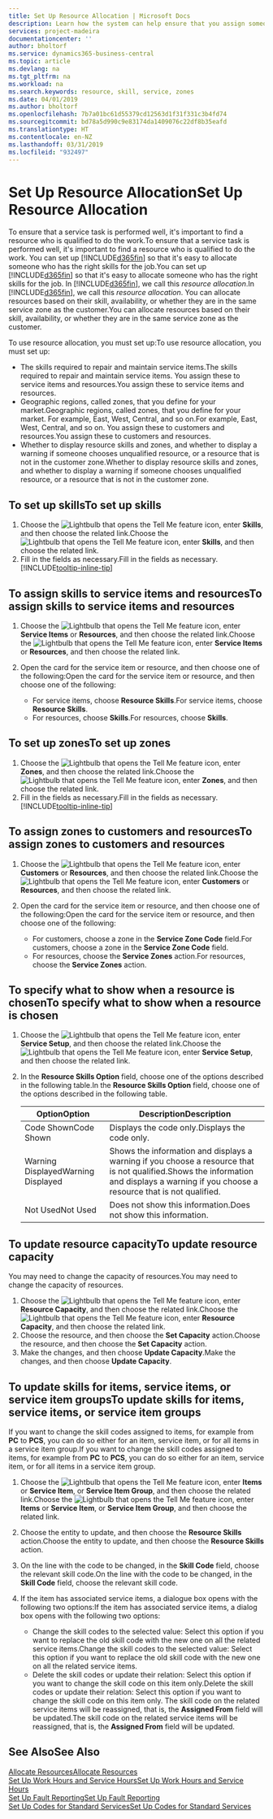 ```yaml
---
title: Set Up Resource Allocation | Microsoft Docs
description: Learn how the system can help ensure that you assign someone who has the skills required to provide a service.
services: project-madeira
documentationcenter: ''
author: bholtorf
ms.service: dynamics365-business-central
ms.topic: article
ms.devlang: na
ms.tgt_pltfrm: na
ms.workload: na
ms.search.keywords: resource, skill, service, zones
ms.date: 04/01/2019
ms.author: bholtorf
ms.openlocfilehash: 7b7a01bc61d55379cd12563d1f31f331c3b4fd74
ms.sourcegitcommit: bd78a5d990c9e83174da1409076c22df8b35eafd
ms.translationtype: HT
ms.contentlocale: en-NZ
ms.lasthandoff: 03/31/2019
ms.locfileid: "932497"
---
```

# <a name="set-up-resource-allocation"></a><span data-ttu-id="2ac7c-103">Set Up Resource Allocation</span><span class="sxs-lookup"><span data-stu-id="2ac7c-103">Set Up Resource Allocation</span></span>
<span data-ttu-id="2ac7c-104">To ensure that a service task is performed well, it's important to find a resource who is qualified to do the work.</span><span class="sxs-lookup"><span data-stu-id="2ac7c-104">To ensure that a service task is performed well, it's important to find a resource who is qualified to do the work.</span></span> <span data-ttu-id="2ac7c-105">You can set up [!INCLUDE[d365fin](includes/d365fin_md.md)] so that it's easy to allocate someone who has the right skills for the job.</span><span class="sxs-lookup"><span data-stu-id="2ac7c-105">You can set up [!INCLUDE[d365fin](includes/d365fin_md.md)] so that it's easy to allocate someone who has the right skills for the job.</span></span> <span data-ttu-id="2ac7c-106">In [!INCLUDE[d365fin](includes/d365fin_md.md)], we call this _resource allocation_.</span><span class="sxs-lookup"><span data-stu-id="2ac7c-106">In [!INCLUDE[d365fin](includes/d365fin_md.md)], we call this _resource allocation_.</span></span> <span data-ttu-id="2ac7c-107">You can allocate resources based on their skill, availability, or whether they are in the same service zone as the customer.</span><span class="sxs-lookup"><span data-stu-id="2ac7c-107">You can allocate resources based on their skill, availability, or whether they are in the same service zone as the customer.</span></span> 

<span data-ttu-id="2ac7c-108">To use resource allocation, you must set up:</span><span class="sxs-lookup"><span data-stu-id="2ac7c-108">To use resource allocation, you must set up:</span></span>  
  
* <span data-ttu-id="2ac7c-109">The skills required to repair and maintain service items.</span><span class="sxs-lookup"><span data-stu-id="2ac7c-109">The skills required to repair and maintain service items.</span></span> <span data-ttu-id="2ac7c-110">You assign these to service items and resources.</span><span class="sxs-lookup"><span data-stu-id="2ac7c-110">You assign these to service items and resources.</span></span>  
* <span data-ttu-id="2ac7c-111">Geographic regions, called zones, that you define for your market.</span><span class="sxs-lookup"><span data-stu-id="2ac7c-111">Geographic regions, called zones, that you define for your market.</span></span> <span data-ttu-id="2ac7c-112">For example, East, West, Central, and so on.</span><span class="sxs-lookup"><span data-stu-id="2ac7c-112">For example, East, West, Central, and so on.</span></span> <span data-ttu-id="2ac7c-113">You assign these to customers and resources.</span><span class="sxs-lookup"><span data-stu-id="2ac7c-113">You assign these to customers and resources.</span></span>  
* <span data-ttu-id="2ac7c-114">Whether to display resource skills and zones, and whether to display a warning if someone chooses unqualified resource, or a resource that is not in the customer zone.</span><span class="sxs-lookup"><span data-stu-id="2ac7c-114">Whether to display resource skills and zones, and whether to display a warning if someone chooses unqualified resource, or a resource that is not in the customer zone.</span></span>  

## <a name="to-set-up-skills"></a><span data-ttu-id="2ac7c-115">To set up skills</span><span class="sxs-lookup"><span data-stu-id="2ac7c-115">To set up skills</span></span>
1. <span data-ttu-id="2ac7c-116">Choose the ![Lightbulb that opens the Tell Me feature](media/ui-search/search_small.png "Tell me what you want to do") icon, enter **Skills**, and then choose the related link.</span><span class="sxs-lookup"><span data-stu-id="2ac7c-116">Choose the ![Lightbulb that opens the Tell Me feature](media/ui-search/search_small.png "Tell me what you want to do") icon, enter **Skills**, and then choose the related link.</span></span>  
2. <span data-ttu-id="2ac7c-117">Fill in the fields as necessary.</span><span class="sxs-lookup"><span data-stu-id="2ac7c-117">Fill in the fields as necessary.</span></span> [!INCLUDE[tooltip-inline-tip](includes/tooltip-inline-tip_md.md)]  

## <a name="to-assign-skills-to-service-items-and-resources"></a><span data-ttu-id="2ac7c-118">To assign skills to service items and resources</span><span class="sxs-lookup"><span data-stu-id="2ac7c-118">To assign skills to service items and resources</span></span>
1. <span data-ttu-id="2ac7c-119">Choose the ![Lightbulb that opens the Tell Me feature](media/ui-search/search_small.png "Tell me what you want to do") icon, enter **Service Items** or **Resources**, and then choose the related link.</span><span class="sxs-lookup"><span data-stu-id="2ac7c-119">Choose the ![Lightbulb that opens the Tell Me feature](media/ui-search/search_small.png "Tell me what you want to do") icon, enter **Service Items** or **Resources**, and then choose the related link.</span></span>  
2. <span data-ttu-id="2ac7c-120">Open the card for the service item or resource, and then choose one of the following:</span><span class="sxs-lookup"><span data-stu-id="2ac7c-120">Open the card for the service item or resource, and then choose one of the following:</span></span>  
  
    * <span data-ttu-id="2ac7c-121">For service items, choose **Resource Skills**.</span><span class="sxs-lookup"><span data-stu-id="2ac7c-121">For service items, choose **Resource Skills**.</span></span>  
    * <span data-ttu-id="2ac7c-122">For resources, choose **Skills**.</span><span class="sxs-lookup"><span data-stu-id="2ac7c-122">For resources, choose **Skills**.</span></span>  

## <a name="to-set-up-zones"></a><span data-ttu-id="2ac7c-123">To set up zones</span><span class="sxs-lookup"><span data-stu-id="2ac7c-123">To set up zones</span></span>
1. <span data-ttu-id="2ac7c-124">Choose the ![Lightbulb that opens the Tell Me feature](media/ui-search/search_small.png "Tell me what you want to do") icon, enter **Zones**, and then choose the related link.</span><span class="sxs-lookup"><span data-stu-id="2ac7c-124">Choose the ![Lightbulb that opens the Tell Me feature](media/ui-search/search_small.png "Tell me what you want to do") icon, enter **Zones**, and then choose the related link.</span></span>  
2. <span data-ttu-id="2ac7c-125">Fill in the fields as necessary.</span><span class="sxs-lookup"><span data-stu-id="2ac7c-125">Fill in the fields as necessary.</span></span> [!INCLUDE[tooltip-inline-tip](includes/tooltip-inline-tip_md.md)]  

## <a name="to-assign-zones-to-customers-and-resources"></a><span data-ttu-id="2ac7c-126">To assign zones to customers and resources</span><span class="sxs-lookup"><span data-stu-id="2ac7c-126">To assign zones to customers and resources</span></span> 
1. <span data-ttu-id="2ac7c-127">Choose the ![Lightbulb that opens the Tell Me feature](media/ui-search/search_small.png "Tell me what you want to do") icon, enter **Customers** or **Resources**, and then choose the related link.</span><span class="sxs-lookup"><span data-stu-id="2ac7c-127">Choose the ![Lightbulb that opens the Tell Me feature](media/ui-search/search_small.png "Tell me what you want to do") icon, enter **Customers** or **Resources**, and then choose the related link.</span></span>  
2. <span data-ttu-id="2ac7c-128">Open the card for the service item or resource, and then choose one of the following:</span><span class="sxs-lookup"><span data-stu-id="2ac7c-128">Open the card for the service item or resource, and then choose one of the following:</span></span>  
  
    * <span data-ttu-id="2ac7c-129">For customers, choose a zone in the **Service Zone Code** field.</span><span class="sxs-lookup"><span data-stu-id="2ac7c-129">For customers, choose a zone in the **Service Zone Code** field.</span></span>  
    * <span data-ttu-id="2ac7c-130">For resources, choose the **Service Zones** action.</span><span class="sxs-lookup"><span data-stu-id="2ac7c-130">For resources, choose the **Service Zones** action.</span></span>  

## <a name="to-specify-what-to-show-when-a-resource-is-chosen"></a><span data-ttu-id="2ac7c-131">To specify what to show when a resource is chosen</span><span class="sxs-lookup"><span data-stu-id="2ac7c-131">To specify what to show when a resource is chosen</span></span>
1. <span data-ttu-id="2ac7c-132">Choose the ![Lightbulb that opens the Tell Me feature](media/ui-search/search_small.png "Tell me what you want to do") icon, enter **Service Setup**, and then choose the related link.</span><span class="sxs-lookup"><span data-stu-id="2ac7c-132">Choose the ![Lightbulb that opens the Tell Me feature](media/ui-search/search_small.png "Tell me what you want to do") icon, enter **Service Setup**, and then choose the related link.</span></span> 
2. <span data-ttu-id="2ac7c-133">In the **Resource Skills Option** field, choose one of the options described in the following table.</span><span class="sxs-lookup"><span data-stu-id="2ac7c-133">In the **Resource Skills Option** field, choose one of the options described in the following table.</span></span>  
  
    |<span data-ttu-id="2ac7c-134">**Option**</span><span class="sxs-lookup"><span data-stu-id="2ac7c-134">**Option**</span></span>|<span data-ttu-id="2ac7c-135">**Description**</span><span class="sxs-lookup"><span data-stu-id="2ac7c-135">**Description**</span></span>|  
    |------------|-------------|  
    |<span data-ttu-id="2ac7c-136">Code Shown</span><span class="sxs-lookup"><span data-stu-id="2ac7c-136">Code Shown</span></span> | <span data-ttu-id="2ac7c-137">Displays the code only.</span><span class="sxs-lookup"><span data-stu-id="2ac7c-137">Displays the code only.</span></span>|  
    |<span data-ttu-id="2ac7c-138">Warning Displayed</span><span class="sxs-lookup"><span data-stu-id="2ac7c-138">Warning Displayed</span></span> | <span data-ttu-id="2ac7c-139">Shows the information and displays a warning if you choose a resource that is not qualified.</span><span class="sxs-lookup"><span data-stu-id="2ac7c-139">Shows the information and displays a warning if you choose a resource that is not qualified.</span></span>|  
    |<span data-ttu-id="2ac7c-140">Not Used</span><span class="sxs-lookup"><span data-stu-id="2ac7c-140">Not Used</span></span> | <span data-ttu-id="2ac7c-141">Does not show this information.</span><span class="sxs-lookup"><span data-stu-id="2ac7c-141">Does not show this information.</span></span>|  

## <a name="to-update-resource-capacity"></a><span data-ttu-id="2ac7c-142">To update resource capacity</span><span class="sxs-lookup"><span data-stu-id="2ac7c-142">To update resource capacity</span></span>  
<span data-ttu-id="2ac7c-143">You may need to change the capacity of resources.</span><span class="sxs-lookup"><span data-stu-id="2ac7c-143">You may need to change the capacity of resources.</span></span>  
  
1. <span data-ttu-id="2ac7c-144">Choose the ![Lightbulb that opens the Tell Me feature](media/ui-search/search_small.png "Tell me what you want to do") icon, enter **Resource Capacity**, and then choose the related link.</span><span class="sxs-lookup"><span data-stu-id="2ac7c-144">Choose the ![Lightbulb that opens the Tell Me feature](media/ui-search/search_small.png "Tell me what you want to do") icon, enter **Resource Capacity**, and then choose the related link.</span></span>  
2. <span data-ttu-id="2ac7c-145">Choose the resource, and then choose the **Set Capacity** action.</span><span class="sxs-lookup"><span data-stu-id="2ac7c-145">Choose the resource, and then choose the **Set Capacity** action.</span></span>  
3. <span data-ttu-id="2ac7c-146">Make the changes, and then choose **Update Capacity**.</span><span class="sxs-lookup"><span data-stu-id="2ac7c-146">Make the changes, and then choose **Update Capacity**.</span></span>  

## <a name="to-update-skills-for-items-service-items-or-service-item-groups"></a><span data-ttu-id="2ac7c-147">To update skills for items, service items, or service item groups</span><span class="sxs-lookup"><span data-stu-id="2ac7c-147">To update skills for items, service items, or service item groups</span></span>
<span data-ttu-id="2ac7c-148">If you want to change the skill codes assigned to items, for example from **PC** to **PCS**, you can do so either for an item, service item, or for all items in a service item group.</span><span class="sxs-lookup"><span data-stu-id="2ac7c-148">If you want to change the skill codes assigned to items, for example from **PC** to **PCS**, you can do so either for an item, service item, or for all items in a service item group.</span></span>  
  
1. <span data-ttu-id="2ac7c-149">Choose the ![Lightbulb that opens the Tell Me feature](media/ui-search/search_small.png "Tell me what you want to do") icon, enter **Items** or **Service Item**, or **Service Item Group**, and then choose the related link.</span><span class="sxs-lookup"><span data-stu-id="2ac7c-149">Choose the ![Lightbulb that opens the Tell Me feature](media/ui-search/search_small.png "Tell me what you want to do") icon, enter **Items** or **Service Item**, or **Service Item Group**, and then choose the related link.</span></span>  
2. <span data-ttu-id="2ac7c-150">Choose the entity to update, and then choose the **Resource Skills** action.</span><span class="sxs-lookup"><span data-stu-id="2ac7c-150">Choose the entity to update, and then choose the **Resource Skills** action.</span></span>  
3. <span data-ttu-id="2ac7c-151">On the line with the code to be changed, in the **Skill Code** field, choose the relevant skill code.</span><span class="sxs-lookup"><span data-stu-id="2ac7c-151">On the line with the code to be changed, in the **Skill Code** field, choose the relevant skill code.</span></span>  
4.  <span data-ttu-id="2ac7c-152">If the item has associated service items, a dialogue box opens with the following two options:</span><span class="sxs-lookup"><span data-stu-id="2ac7c-152">If the item has associated service items, a dialog box opens with the following two options:</span></span>  
  
    * <span data-ttu-id="2ac7c-153">Change the skill codes to the selected value: Select this option if you want to replace the old skill code with the new one on all the related service items.</span><span class="sxs-lookup"><span data-stu-id="2ac7c-153">Change the skill codes to the selected value: Select this option if you want to replace the old skill code with the new one on all the related service items.</span></span>  
    * <span data-ttu-id="2ac7c-154">Delete the skill codes or update their relation: Select this option if you want to change the skill code on this item only.</span><span class="sxs-lookup"><span data-stu-id="2ac7c-154">Delete the skill codes or update their relation: Select this option if you want to change the skill code on this item only.</span></span> <span data-ttu-id="2ac7c-155">The skill code on the related service items will be reassigned, that is, the **Assigned From** field will be updated.</span><span class="sxs-lookup"><span data-stu-id="2ac7c-155">The skill code on the related service items will be reassigned, that is, the **Assigned From** field will be updated.</span></span>  
  
## <a name="see-also"></a><span data-ttu-id="2ac7c-156">See Also</span><span class="sxs-lookup"><span data-stu-id="2ac7c-156">See Also</span></span>
[<span data-ttu-id="2ac7c-157">Allocate Resources</span><span class="sxs-lookup"><span data-stu-id="2ac7c-157">Allocate Resources</span></span>](service-how-to-allocate-resources.md)  
[<span data-ttu-id="2ac7c-158">Set Up Work Hours and Service Hours</span><span class="sxs-lookup"><span data-stu-id="2ac7c-158">Set Up Work Hours and Service Hours</span></span>](service-how-setup-work-service-hours.md)  
[<span data-ttu-id="2ac7c-159">Set Up Fault Reporting</span><span class="sxs-lookup"><span data-stu-id="2ac7c-159">Set Up Fault Reporting</span></span>](service-how-setup-fault-reporting.md)  
[<span data-ttu-id="2ac7c-160">Set Up Codes for Standard Services</span><span class="sxs-lookup"><span data-stu-id="2ac7c-160">Set Up Codes for Standard Services</span></span>](service-how-setup-service-coding.md)  
 

